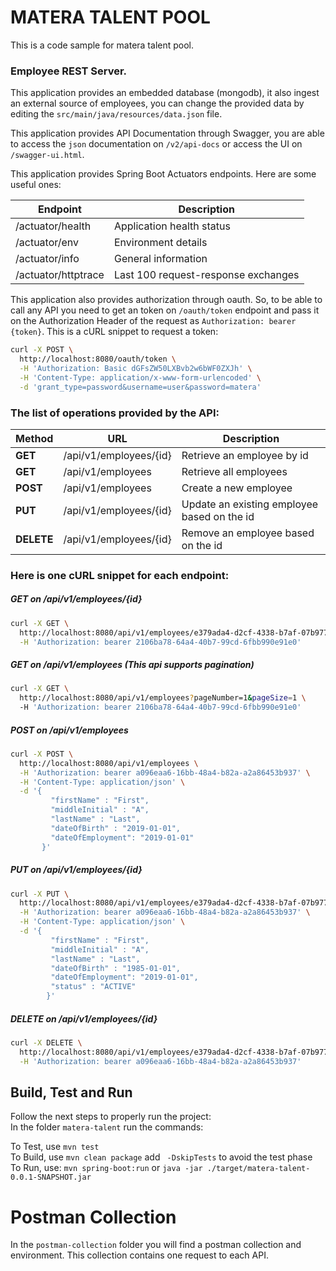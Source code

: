 # MATERA TALENT POOL

This is a code sample for matera talent pool.

### Employee REST Server.

This application provides an embedded database (mongodb), it also ingest an external source of employees, you can change the provided data by editing the `src/main/java/resources/data.json` file. 

This application provides API Documentation through Swagger, you are able to access the `json` documentation on `/v2/api-docs` or access the UI on `/swagger-ui.html`.

This application provides Spring Boot Actuators endpoints. Here are some useful ones:

| Endpoint |  Description | 
| ------ | ------ |  
| /actuator/health | Application health status |
| /actuator/env | Environment details |
| /actuator/info | General information |
| /actuator/httptrace | Last 100 request-response exchanges |


This application also provides authorization through oauth. So, to be able to call any API you need to get an token on `/oauth/token` endpoint and pass it on the Authorization Header of the request as `Authorization: bearer {token}`. This is a cURL snippet to request a token:
```bash
curl -X POST \
  http://localhost:8080/oauth/token \
  -H 'Authorization: Basic dGFsZW50LXBvb2w6bWF0ZXJh' \
  -H 'Content-Type: application/x-www-form-urlencoded' \
  -d 'grant_type=password&username=user&password=matera'
```
  
### The list of operations provided by the API:
| Method | URL | Description | 
| ------ | ------ |  ------ |
| **GET** | /api/v1/employees/{id} | Retrieve an employee by id |
| **GET** | /api/v1/employees | Retrieve all employees |
| **POST** | /api/v1/employees | Create a new employee |
| **PUT** | /api/v1/employees/{id} | Update an existing employee based on the id |
| **DELETE** | /api/v1/employees/{id} | Remove an employee based on the id |

### Here is one cURL snippet for each endpoint:
##### **GET** on /api/v1/employees/{id}
```bash
curl -X GET \
  http://localhost:8080/api/v1/employees/e379ada4-d2cf-4338-b7af-07b977e94486 \
  -H 'Authorization: bearer 2106ba78-64a4-40b7-99cd-6fbb990e91e0'
```

##### **GET** on /api/v1/employees (This api supports pagination)
```bash
curl -X GET \
  http://localhost:8080/api/v1/employees?pageNumber=1&pageSize=1 \
  -H 'Authorization: bearer 2106ba78-64a4-40b7-99cd-6fbb990e91e0'
```

##### **POST** on /api/v1/employees  
```bash
curl -X POST \
  http://localhost:8080/api/v1/employees \
  -H 'Authorization: bearer a096eaa6-16bb-48a4-b82a-a2a86453b937' \
  -H 'Content-Type: application/json' \
  -d '{
         "firstName" : "First",
         "middleInitial" : "A",
         "lastName" : "Last",
         "dateOfBirth" : "2019-01-01",
         "dateOfEmployment": "2019-01-01"
       }'
```

##### **PUT** on /api/v1/employees/{id}  
```bash
curl -X PUT \
  http://localhost:8080/api/v1/employees/e379ada4-d2cf-4338-b7af-07b977e94486 \
  -H 'Authorization: bearer a096eaa6-16bb-48a4-b82a-a2a86453b937' \
  -H 'Content-Type: application/json' \
  -d '{
         "firstName" : "First",
         "middleInitial" : "A",
         "lastName" : "Last",
         "dateOfBirth" : "1985-01-01",
         "dateOfEmployment": "2019-01-01",
         "status" : "ACTIVE"
        }'
```

##### **DELETE** on /api/v1/employees/{id}   
```bash
curl -X DELETE \
  http://localhost:8080/api/v1/employees/e379ada4-d2cf-4338-b7af-07b977e94486 \
  -H 'Authorization: bearer a096eaa6-16bb-48a4-b82a-a2a86453b937'
```

## Build, Test and Run
Follow the next steps to properly run the project:  
In the folder `matera-talent` run the commands:

To Test, use `mvn test`  
To Build, use  `mvn clean package` add ` -DskipTests` to avoid the test phase  
To Run, use: `mvn spring-boot:run` or `java -jar ./target/matera-talent-0.0.1-SNAPSHOT.jar`  

# Postman Collection
In the `postman-collection` folder you will find a postman collection and environment. This collection contains one request to each API.
